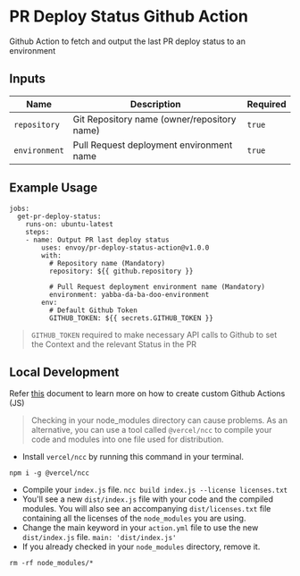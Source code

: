 # PR Deploy Status Github Action
Github Action to fetch and output the last PR deploy status to an environment 

## Inputs

Name | Description | Required
--- | --- | ---
`repository` | Git Repository name (owner/repository name) | `true`
`environment` | Pull Request deployment environment name | `true`

## Example Usage

```
jobs:
  get-pr-deploy-status:
    runs-on: ubuntu-latest
    steps:
    - name: Output PR last deploy status
        uses: envoy/pr-deploy-status-action@v1.0.0
        with:
          # Repository name (Mandatory)
          repository: ${{ github.repository }}

          # Pull Request deployment environment name (Mandatory)
          environment: yabba-da-ba-doo-environment
        env:
          # Default Github Token
          GITHUB_TOKEN: ${{ secrets.GITHUB_TOKEN }}
```

> `GITHUB_TOKEN` required to make necessary API calls to Github to set the Context and the relevant Status in the PR

## Local Development

Refer [this](https://docs.github.com/en/actions/creating-actions/creating-a-javascript-action) document to learn more on how to create custom Github Actions (JS) 

> Checking in your node_modules directory can cause problems. As an alternative, you can use a tool called `@vercel/ncc` to compile your code and modules into one file used for distribution.

* Install `vercel/ncc` by running this command in your terminal. 
```
npm i -g @vercel/ncc
```
* Compile your `index.js` file. `ncc build index.js --license licenses.txt`
* You'll see a new `dist/index.js` file with your code and the compiled modules. You will also see an accompanying `dist/licenses.txt` file containing all the licenses of the `node_modules` you are using.
* Change the main keyword in your `action.yml` file to use the new `dist/index.js` file. `main: 'dist/index.js'`
* If you already checked in your `node_modules` directory, remove it. 
```
rm -rf node_modules/*
```
